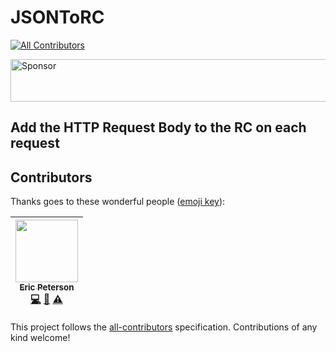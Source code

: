 # JSONToRC

[![All Contributors](https://img.shields.io/badge/all_contributors-1-orange.svg?style=flat-square)](#contributors)

<a target='_blank' rel='nofollow' href='https://app.codesponsor.io/link/TQMfPZtDP7SHs7UgJVGg61uH/elpete/JSONToRC'>
  <img alt='Sponsor' width='888' height='68' src='https://app.codesponsor.io/embed/TQMfPZtDP7SHs7UgJVGg61uH/elpete/JSONToRC.svg' />
</a>

## Add the HTTP Request Body to the RC on each request
## Contributors

Thanks goes to these wonderful people ([emoji key](https://github.com/kentcdodds/all-contributors#emoji-key)):

<!-- ALL-CONTRIBUTORS-LIST:START - Do not remove or modify this section -->
| [<img src="https://avatars1.githubusercontent.com/u/2583646?v=4" width="100px;"/><br /><sub>Eric Peterson</sub>](https://github.com/elpete)<br />[💻](https://github.com/elpete/JSONToRC/commits?author=elpete "Code") [📖](https://github.com/elpete/JSONToRC/commits?author=elpete "Documentation") [⚠️](https://github.com/elpete/JSONToRC/commits?author=elpete "Tests") |
| :---: |
<!-- ALL-CONTRIBUTORS-LIST:END -->

This project follows the [all-contributors](https://github.com/kentcdodds/all-contributors) specification. Contributions of any kind welcome!
